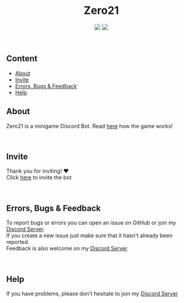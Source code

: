 <div align="center">

# **Zero21**

<p>
<a href="discord.gg/Ra4WSRYWk6"><img src="https://img.shields.io/discord/770022734234386432?label=%20discord&logo=discord&style=plastic7"/><a>

<img src=https://img.shields.io/badge/Version-V0.5--Alpha-red>
<p>
</div>

<br>

## Content
- [About](#about)
- [Invite](#invite)
- [Errors, Bugs & Feedback](#Errors,-Bugs-&-Feedback)
- [Help](#help)

## About
Zero21 is a minigame Discord Bot. Read [here](https://github.com/BenediktWutzke/zero21/blob/main/spielregeln.md) how the game works!

<br>

## Invite
Thank you for inviting! ❤️<br>
Click [here](https://zorks.de/zero21-invite) to invite the bot

<br>

## Errors, Bugs & Feedback
To report bugs or errors you can open an issue on GitHub or join my [Discord Server]. <br>
If you create a new issue just make sure that it hasn't already been reported. <br>
Feedback is also welcome on my [Discord Server]

<br>

## Help
If you have problems, please don't hesitate to join my [Discord Server]

[Discord Server]: https://zorks.de/server